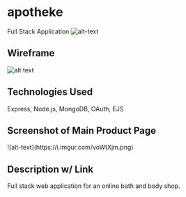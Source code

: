 # apotheke

Full Stack Application 
![alt-text](https://i.imgur.com/Uvvw5SD.png)


<h2>Wireframe</h2>

![alt text](https://i.imgur.com/4Q7icL3.png)

<h2>Technologies Used</h2>

Express, Node.js, MongoDB, OAuth, EJS
<br />

<h2>Screenshot of Main Product Page</h2>
![alt-text](https://i.imgur.com/voWtXjm.png)

<h2>Description w/ Link</h2>

Full stack web application for an online bath and body shop. 




